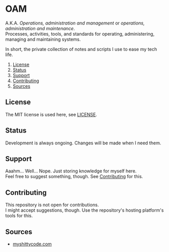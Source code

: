 # OAM

A.K.A. _Operations, administration and management_ or _operations, administration and maintenance_.<br/>
Processes, activities, tools, and standards for operating, administering, managing and maintaining systems.

In short, the private collection of notes and scripts I use to ease my tech life.

1. [License](#license)
1. [Status](#status)
1. [Support](#support)
1. [Contributing](#contributing)
1. [Sources](#sources)

## License

The MIT license is used here, see [LICENSE].

## Status

Development is always ongoing. Changes will be made when I need them.

## Support

Aaahm… Well… Nope. Just storing knowledge for myself here.<br/>
Feel free to suggest something, though. See [Contributing] for this.

## Contributing

This repository is not open for contributions.<br/>
I might accept suggestions, though. Use the repository's hosting platform's tools for this.

## Sources

- [myshittycode.com]

<!--
  Reference
  ═╬═Time══
  -->

<!-- In-article sections -->
[contributing]: #contributing

<!-- Files -->
[license]: LICENSE

<!-- Others -->
[myshittycode.com]: https://myshittycode.com/
